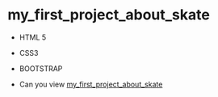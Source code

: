 # my_first_project_about_skate
- HTML 5
- CSS3
- BOOTSTRAP

- Can you view [my_first_project_about_skate](https://rynkovichette.github.io/my_first_project_about_skate/)

